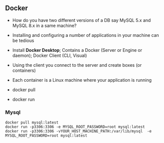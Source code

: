 ## Docker

* How do you have two different versions of a DB say MySQL 5.x and MySQL 8.x in a same machine?
* Installing and configuring a number of applications in your machine can be tedious

* Install **Docker Desktop**; Contains a Docker (Server or Engine or daemon); Docker Client (CLI, Visual)
* Using the client you connect to the server and create boxes (or containers)
* Each container is a Linux machine where your application is running

* docker pull <image>
* docker run <image>	

### Mysql

```
docker pull mysql:latest
docker run -p3306:3306 -e MYSQL_ROOT_PASSWORD=root mysql:latest
docker run -p3306:3306 -vYOUR_HOST_MACHINE_PATH:/var/lib/mysql  -e MYSQL_ROOT_PASSWORD=root mysql:latest

```